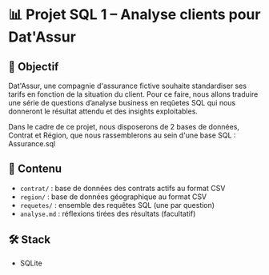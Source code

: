 # 📊 Projet SQL 1 – Analyse clients pour Dat'Assur

## 🎯 Objectif

Dat'Assur, une compagnie d'assurance fictive souhaite standardiser ses tarifs en fonction de la situation du client. Pour ce faire, nous allons traduire une série de questions d’analyse business en reqûetes SQL qui nous donneront le résultat attendu et des insights exploitables. 

Dans le cadre de ce projet, nous disposerons de 2 bases de données, Contrat et Région, que nous rassemblerons au sein d'une base SQL : Assurance.sql

## 📂 Contenu

- `contrat/` : base de données des contrats actifs au format CSV
- `region/` : base de données géographique au format CSV
- `requetes/` : ensemble des requêtes SQL (une par question)
- `analyse.md` : réflexions tirées des résultats (facultatif)

## 🛠️ Stack

- SQLite
